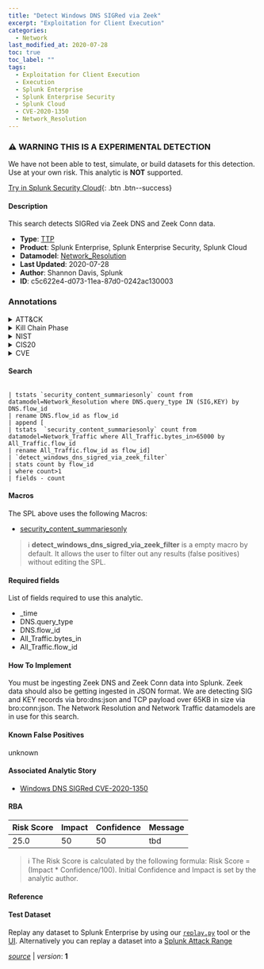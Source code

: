 ```yaml
---
title: "Detect Windows DNS SIGRed via Zeek"
excerpt: "Exploitation for Client Execution"
categories:
  - Network
last_modified_at: 2020-07-28
toc: true
toc_label: ""
tags:
  - Exploitation for Client Execution
  - Execution
  - Splunk Enterprise
  - Splunk Enterprise Security
  - Splunk Cloud
  - CVE-2020-1350
  - Network_Resolution
---
```


### :warning: WARNING THIS IS A EXPERIMENTAL DETECTION
We have not been able to test, simulate, or build datasets for this detection. Use at your own risk. This analytic is **NOT** supported.


[Try in Splunk Security Cloud](https://www.splunk.com/en_us/cyber-security.html){: .btn .btn--success}

#### Description

This search detects SIGRed via Zeek DNS and Zeek Conn data.

- **Type**: [TTP](https://github.com/splunk/security_content/wiki/Detection-Analytic-Types)
- **Product**: Splunk Enterprise, Splunk Enterprise Security, Splunk Cloud
- **Datamodel**: [Network_Resolution](https://docs.splunk.com/Documentation/CIM/latest/User/NetworkResolution)
- **Last Updated**: 2020-07-28
- **Author**: Shannon Davis, Splunk
- **ID**: c5c622e4-d073-11ea-87d0-0242ac130003

### Annotations
<details>
  <summary>ATT&CK</summary>

<div markdown="1">

#### [ATT&CK](https://attack.mitre.org/)

| ID          | Technique   | Tactic         |
| ----------- | ----------- |--------------- |
| [T1203](https://attack.mitre.org/techniques/T1203/) | Exploitation for Client Execution | Execution |

</div>
</details>


<details>
  <summary>Kill Chain Phase</summary>

<div markdown="1">

* Exploitation


</div>
</details>


<details>
  <summary>NIST</summary>

<div markdown="1">

* DE.CM



</div>
</details>

<details>
  <summary>CIS20</summary>

<div markdown="1">

* CIS 8
* CIS 16



</div>
</details>

<details>
  <summary>CVE</summary>

<div markdown="1">

| ID          | Summary | [CVSS](https://nvd.nist.gov/vuln-metrics/cvss) |
| ----------- | ----------- | -------------- |
| [CVE-2020-1350](https://nvd.nist.gov/vuln/detail/CVE-2020-1350) | A remote code execution vulnerability exists in Windows Domain Name System servers when they fail to properly handle requests, aka &#39;Windows DNS Server Remote Code Execution Vulnerability&#39;. | 10.0 |



</div>
</details>


#### Search

```

| tstats `security_content_summariesonly` count from datamodel=Network_Resolution where DNS.query_type IN (SIG,KEY) by DNS.flow_id 
| rename DNS.flow_id as flow_id 
| append [
| tstats  `security_content_summariesonly` count from datamodel=Network_Traffic where All_Traffic.bytes_in>65000 by All_Traffic.flow_id 
| rename All_Traffic.flow_id as flow_id] 
| `detect_windows_dns_sigred_via_zeek_filter` 
| stats count by flow_id 
| where count>1 
| fields - count 
```

#### Macros
The SPL above uses the following Macros:
* [security_content_summariesonly](https://github.com/splunk/security_content/blob/develop/macros/security_content_summariesonly.yml)

> :information_source:
> **detect_windows_dns_sigred_via_zeek_filter** is a empty macro by default. It allows the user to filter out any results (false positives) without editing the SPL.



#### Required fields
List of fields required to use this analytic.
* _time
* DNS.query_type
* DNS.flow_id
* All_Traffic.bytes_in
* All_Traffic.flow_id



#### How To Implement
You must be ingesting Zeek DNS and Zeek Conn data into Splunk. Zeek data should also be getting ingested in JSON format.  We are detecting SIG and KEY records via bro:dns:json and TCP payload over 65KB in size via bro:conn:json.  The Network Resolution and Network Traffic datamodels are in use for this search.
#### Known False Positives
unknown

#### Associated Analytic Story
* [Windows DNS SIGRed CVE-2020-1350](/stories/windows_dns_sigred_cve-2020-1350)




#### RBA

| Risk Score  | Impact      | Confidence   | Message      |
| ----------- | ----------- |--------------|--------------|
| 25.0 | 50 | 50 | tbd |


> :information_source:
> The Risk Score is calculated by the following formula: Risk Score = (Impact * Confidence/100). Initial Confidence and Impact is set by the analytic author.


#### Reference


#### Test Dataset
Replay any dataset to Splunk Enterprise by using our [`replay.py`](https://github.com/splunk/attack_data#using-replaypy) tool or the [UI](https://github.com/splunk/attack_data#using-ui).
Alternatively you can replay a dataset into a [Splunk Attack Range](https://github.com/splunk/attack_range#replay-dumps-into-attack-range-splunk-server)




[*source*](https://github.com/splunk/security_content/tree/develop/detections/experimental/network/detect_windows_dns_sigred_via_zeek.yml) \| *version*: **1**